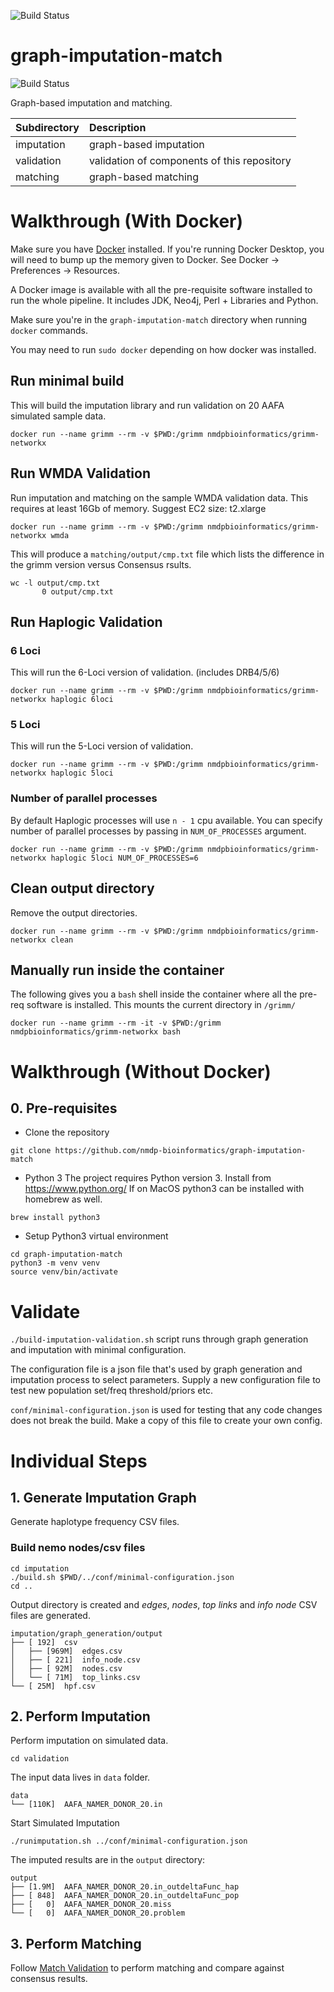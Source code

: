 ![Build Status](https://codebuild.us-east-1.amazonaws.com/badges?uuid=eyJlbmNyeXB0ZWREYXRhIjoiVjVVUmpITGROeStDNzBrLzkreDZWVEhWblBuYjVIRzc1a3QxY1gyTE9aMjdMeEc1UFdGVFVHWGdrWWVpNURIcG44Z1FOdHBHTWZYdytYZkxyZ3haQWI4PSIsIml2UGFyYW1ldGVyU3BlYyI6Ik1aVFQ1dFJtQVVsaGl0ZW4iLCJtYXRlcmlhbFNldFNlcmlhbCI6MX0%3D&branch=master)

# graph-imputation-match

![Build Status](https://codebuild.us-east-1.amazonaws.com/badges?uuid=eyJlbmNyeXB0ZWREYXRhIjoiVjVVUmpITGROeStDNzBrLzkreDZWVEhWblBuYjVIRzc1a3QxY1gyTE9aMjdMeEc1UFdGVFVHWGdrWWVpNURIcG44Z1FOdHBHTWZYdytYZkxyZ3haQWI4PSIsIml2UGFyYW1ldGVyU3BlYyI6Ik1aVFQ1dFJtQVVsaGl0ZW4iLCJtYXRlcmlhbFNldFNlcmlhbCI6MX0%3D&branch=master)

Graph-based imputation and matching.

| Subdirectory    | Description |
| :-------------- | :---------- |
| imputation      | graph-based imputation |
| validation      | validation of components of this repository |
| matching        | graph-based matching |

# Walkthrough (With Docker)

Make sure you have [Docker](https://www.docker.com/products/docker-desktop) installed. If you're running Docker Desktop,
you will need to bump up the memory given to Docker. See Docker -> Preferences -> Resources.

A Docker image is available with all the pre-requisite software installed to run the whole pipeline.
It includes JDK, Neo4j, Perl + Libraries and Python.

Make sure you're in the `graph-imputation-match` directory when running `docker` commands.

You may need to run `sudo docker` depending on how docker was installed.

## Run minimal build

This will build the imputation library and run validation on 20 AAFA simulated sample data.

```
docker run --name grimm --rm -v $PWD:/grimm nmdpbioinformatics/grimm-networkx
```

## Run WMDA Validation

Run imputation and matching on the sample WMDA validation data. 
This requires at least 16Gb of memory. Suggest EC2 size: t2.xlarge

```
docker run --name grimm --rm -v $PWD:/grimm nmdpbioinformatics/grimm-networkx wmda
```

This will produce a `matching/output/cmp.txt` file which lists the difference in the grimm version versus Consensus rsults.

```
wc -l output/cmp.txt
       0 output/cmp.txt
```

## Run Haplogic Validation

### 6 Loci

This will run the 6-Loci version of validation. (includes DRB4/5/6)

```
docker run --name grimm --rm -v $PWD:/grimm nmdpbioinformatics/grimm-networkx haplogic 6loci
```

### 5 Loci

This will run the 5-Loci version of validation. 

```
docker run --name grimm --rm -v $PWD:/grimm nmdpbioinformatics/grimm-networkx haplogic 5loci
```

### Number of parallel processes

By default Haplogic processes will use `n - 1` cpu available. You can specify number of parallel processes by passing in `NUM_OF_PROCESSES` argument.

```
docker run --name grimm --rm -v $PWD:/grimm nmdpbioinformatics/grimm-networkx haplogic 5loci NUM_OF_PROCESSES=6
```

## Clean output directory

Remove the output directories.

```
docker run --name grimm --rm -v $PWD:/grimm nmdpbioinformatics/grimm-networkx clean
```

## Manually run inside the container

The following gives you a `bash` shell inside the container where all the pre-req software is installed.
This mounts the current directory in `/grimm/`

```
docker run --name grimm --rm -it -v $PWD:/grimm nmdpbioinformatics/grimm-networkx bash
```

# Walkthrough (Without Docker)

## 0. Pre-requisites

- Clone the repository 
```
git clone https://github.com/nmdp-bioinformatics/graph-imputation-match
```

- Python 3
The project requires Python version 3. Install from <https://www.python.org/> If  on MacOS python3 can be installed with homebrew as well.
```
brew install python3
```

- Setup Python3 virtual environment
```
cd graph-imputation-match
python3 -m venv venv
source venv/bin/activate 
```
# Validate 
`./build-imputation-validation.sh` script runs through graph generation and imputation with minimal configuration. 

The configuration file is a json file that's used by graph generation and imputation process to select parameters.
Supply a new configuration file to test new population set/freq threshold/priors etc.

`conf/minimal-configuration.json` is used for testing that any code changes does not break the build. Make a copy of this file to create your own config.

# Individual Steps
## 1. Generate Imputation Graph
 Generate haplotype frequency CSV files.

### Build nemo nodes/csv files

```
cd imputation
./build.sh $PWD/../conf/minimal-configuration.json
cd ..
 ```

Output directory is created and *edges*, *nodes*, *top links* and *info node* CSV files are generated.
```
imputation/graph_generation/output
├── [ 192]  csv
│   ├── [969M]  edges.csv
│   ├── [ 221]  info_node.csv
│   ├── [ 92M]  nodes.csv
│   └── [ 71M]  top_links.csv
└── [ 25M]  hpf.csv
```

## 2. Perform Imputation
Perform imputation on simulated data.

```
cd validation
```

The input data lives in `data` folder. 
```
data
└── [110K]  AAFA_NAMER_DONOR_20.in
```

Start Simulated Imputation
 ```
 ./runimputation.sh ../conf/minimal-configuration.json 
 ```

The imputed results are in the `output` directory:

```
output
├── [1.9M]  AAFA_NAMER_DONOR_20.in_outdeltaFunc_hap
├── [ 848]  AAFA_NAMER_DONOR_20.in_outdeltaFunc_pop
├── [   0]  AAFA_NAMER_DONOR_20.miss
└── [   0]  AAFA_NAMER_DONOR_20.problem
```

## 3. Perform Matching
  Follow [Match Validation](matching/README.md) to perform matching and compare against consensus results.
